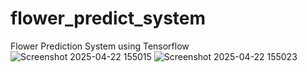 # flower_predict_system
Flower Prediction System using Tensorflow
![Screenshot 2025-04-22 155015](https://github.com/user-attachments/assets/da317fd7-fa82-466d-8003-79814f576bc8)
![Screenshot 2025-04-22 155023](https://github.com/user-attachments/assets/5d090e00-2b7f-44a5-985f-14795be95535)

